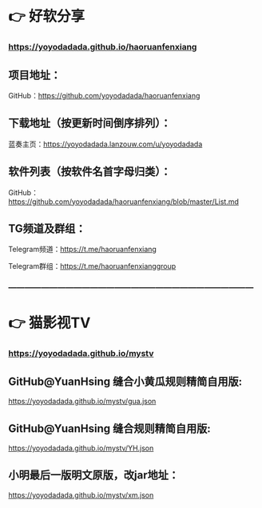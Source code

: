 # 👉 好软分享

### https://yoyodadada.github.io/haoruanfenxiang

## 项目地址：

GitHub：https://github.com/yoyodadada/haoruanfenxiang

## 下载地址（按更新时间倒序排列）：

蓝奏主页：https://yoyodadada.lanzouw.com/u/yoyodadada

## 软件列表（按软件名首字母归类）：

GitHub：https://github.com/yoyodadada/haoruanfenxiang/blob/master/List.md

## TG频道及群组：

Telegram频道：https://t.me/haoruanfenxiang

Telegram群组：https://t.me/haoruanfenxianggroup

### ——————————————————————————————

# 👉 猫影视TV

### https://yoyodadada.github.io/mystv

## GitHub@YuanHsing 缝合小黄瓜规则精简自用版:

https://yoyodadada.github.io/mystv/gua.json

## GitHub@YuanHsing 缝合规则精简自用版:

https://yoyodadada.github.io/mystv/YH.json

## 小明最后一版明文原版，改jar地址：

https://yoyodadada.github.io/mystv/xm.json
